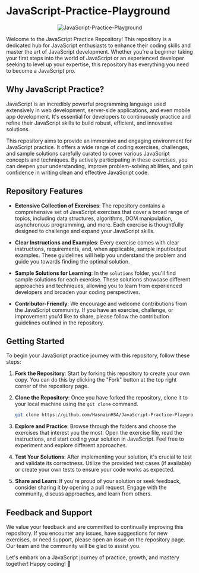 # JavaScript-Practice-Playground

<div align="center">
 <img src="https://github.com/HasnainHSA/JavaScript-Practice-Playground/assets/99191648/e07ded6e-ae9c-4ef2-b76c-12bcd1968838" alt="JavaScript-Practice-Playground">
</div>

Welcome to the JavaScript Practice Repository! This repository is a dedicated hub for JavaScript enthusiasts to enhance their coding skills and master the art of JavaScript development. Whether you're a beginner taking your first steps into the world of JavaScript or an experienced developer seeking to level up your expertise, this repository has everything you need to become a JavaScript pro.

## Why JavaScript Practice?

JavaScript is an incredibly powerful programming language used extensively in web development, server-side applications, and even mobile app development. It's essential for developers to continuously practice and refine their JavaScript skills to build robust, efficient, and innovative solutions.

This repository aims to provide an immersive and engaging environment for JavaScript practice. It offers a wide range of coding exercises, challenges, and sample solutions carefully curated to cover various JavaScript concepts and techniques. By actively participating in these exercises, you can deepen your understanding, improve problem-solving abilities, and gain confidence in writing clean and effective JavaScript code.

## Repository Features

- **Extensive Collection of Exercises**: The repository contains a comprehensive set of JavaScript exercises that cover a broad range of topics, including data structures, algorithms, DOM manipulation, asynchronous programming, and more. Each exercise is thoughtfully designed to challenge and expand your JavaScript skills.

- **Clear Instructions and Examples**: Every exercise comes with clear instructions, requirements, and, when applicable, sample input/output examples. These guidelines will help you understand the problem and guide you towards finding the optimal solution.

- **Sample Solutions for Learning**: In the `solutions` folder, you'll find sample solutions for each exercise. These solutions showcase different approaches and techniques, allowing you to learn from experienced developers and broaden your coding perspectives.

- **Contributor-Friendly**: We encourage and welcome contributions from the JavaScript community. If you have an exercise, challenge, or improvement you'd like to share, please follow the contribution guidelines outlined in the repository.

## Getting Started

To begin your JavaScript practice journey with this repository, follow these steps:

1. **Fork the Repository**: Start by forking this repository to create your own copy. You can do this by clicking the "Fork" button at the top right corner of the repository page.

2. **Clone the Repository**: Once you have forked the repository, clone it to your local machine using the `git clone` command.

   ```bash
   git clone https://github.com/HasnainHSA/JavaScript-Practice-Playground.git
   ```

3. **Explore and Practice**: Browse through the folders and choose the exercises that interest you the most. Open the exercise file, read the instructions, and start coding your solution in JavaScript. Feel free to experiment and explore different approaches.

4. **Test Your Solutions**: After implementing your solution, it's crucial to test and validate its correctness. Utilize the provided test cases (if available) or create your own tests to ensure your code works as expected.

5. **Share and Learn**: If you're proud of your solution or seek feedback, consider sharing it by opening a pull request. Engage with the community, discuss approaches, and learn from others.

## Feedback and Support

We value your feedback and are committed to continually improving this repository. If you encounter any issues, have suggestions for new exercises, or need support, please open an issue on the repository page. Our team and the community will be glad to assist you.

Let's embark on a JavaScript journey of practice, growth, and mastery together! Happy coding! 🚀
